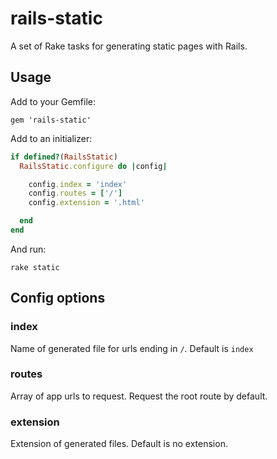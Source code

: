 rails-static
=============================

A set of Rake tasks for generating static pages with Rails.


## Usage

Add to your Gemfile:

`gem 'rails-static'`

Add to an initializer:

```ruby
if defined?(RailsStatic)
  RailsStatic.configure do |config|

    config.index = 'index'
    config.routes = ['/']
    config.extension = '.html'

  end
end
```

And run:

`rake static`


## Config options

### index

Name of generated file for urls ending in `/`. Default is `index`

### routes

Array of app urls to request. Request the root route by default.

### extension

Extension of generated files. Default is no extension.
